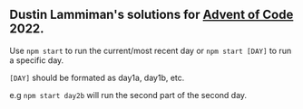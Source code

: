 ## Dustin Lammiman's solutions for [Advent of Code](https://adventofcode.com/) 2022.

Use `npm start` to run the current/most recent day or `npm start [DAY]` to run a specific day.

`[DAY]` should be formated as day1a, day1b, etc.

e.g `npm start day2b` will run the second part of the second day.

